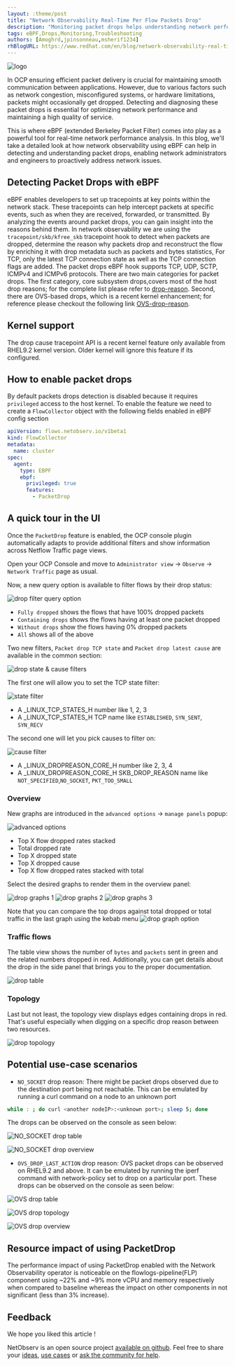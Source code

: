 ```yaml
---
layout: :theme/post
title: "Network Observability Real-Time Per Flow Packets Drop"
description: "Monitoring packet drops helps understanding network performance or configuration issues"
tags: eBPF,Drops,Monitoring,Troubleshooting
authors: [Amoghrd,jpinsonneau,msherif1234]
rhBlogURL: https://www.redhat.com/en/blog/network-observability-real-time-per-flow-packets-drop
---
```


![logo]({page.image('packet-drops/packets-drop-logo.png')})

In OCP ensuring efficient packet delivery is crucial for maintaining smooth
communication between applications. However, due to various factors such
as network congestion, misconfigured systems, or hardware limitations,
packets might occasionally get dropped. Detecting and diagnosing these
packet drops is essential for optimizing network performance and
maintaining a high quality of service.

This is where eBPF (extended Berkeley Packet Filter) comes into play
as a powerful tool for real-time network performance analysis.
In this blog, we'll take a detailed look at how network observability
using eBPF can help in detecting and understanding packet drops,
enabling network administrators and engineers to proactively
address network issues.

## Detecting Packet Drops with eBPF

eBPF enables developers to set up tracepoints at key points within the network
stack. These tracepoints can help intercept packets at specific events,
such as when they are received, forwarded, or transmitted.
By analyzing the events around packet drops, you can gain insight into the
reasons behind them.
In network observability we are using the `tracepoint/skb/kfree_skb` tracepoint hook
to detect when packets are dropped, determine the reason why packets drop and reconstruct
the flow by enriching it with drop metadata such as packets and bytes statistics,
For TCP, only the latest TCP connection state as well as the TCP connection flags
are added.
The packet drops eBPF hook supports TCP, UDP, SCTP, ICMPv4 and ICMPv6 protocols.
There are two main categories for packet drops. The first category, core
subsystem drops,covers most of the host drop reasons; for the complete
list please refer to
[drop-reason](https://github.com/torvalds/linux/blob/master/include/net/dropreason-core.h).
Second, there are OVS-based drops, which is a recent kernel enhancement;
for reference please checkout the following link
[OVS-drop-reason](https://git.kernel.org/pub/scm/linux/kernel/git/netdev/net-next.git/tree/net/openvswitch/drop.h).

## Kernel support

The drop cause tracepoint API is a recent kernel feature only available from RHEL9.2
kernel version. Older kernel will ignore this feature if its configured.

## How to enable packet drops

By default packets drops detection is disabled because it requires
`privileged` access to the host kernel. To enable the feature we need
to create a `FlowCollector` object with the following fields enabled in eBPF config
section

```yaml
apiVersion: flows.netobserv.io/v1beta1
kind: FlowCollector
metadata:
  name: cluster
spec:
  agent:
    type: EBPF
    ebpf:
      privileged: true
      features:
        - PacketDrop
```

## A quick tour in the UI

Once the `PacketDrop` feature is enabled, the OCP console plugin automatically adapts to provide
additional filters and show information across Netflow Traffic page views.

Open your OCP Console and move to
`Administrator view` -> `Observe` -> `Network Traffic` page as usual.

Now, a new query option is available to filter flows by their drop status:

![drop filter query option]({page.image('packet-drops/drop-filter-query-option.png')})

- `Fully dropped` shows the flows that have 100% dropped packets
- `Containing drops` shows the flows having at least one packet dropped
- `Without drops` show the flows having 0% dropped packets
- `All` shows all of the above

Two new filters, `Packet drop TCP state` and `Packet drop latest cause` are available
in the common section:

![drop state & cause filters]({page.image('packet-drops/drop-state-cause-filters.png')})

The first one will allow you to set the TCP state filter:

![state filter]({page.image('packet-drops/state-filter.png')})

- A _LINUX_TCP_STATES_H number like 1, 2, 3
- A _LINUX_TCP_STATES_H TCP name like `ESTABLISHED`, `SYN_SENT`, `SYN_RECV`

The second one will let you pick causes to filter on:

![cause filter]({page.image('packet-drops/cause-filter.png')})

- A _LINUX_DROPREASON_CORE_H number like 2, 3, 4
- A _LINUX_DROPREASON_CORE_H SKB_DROP_REASON name like
 `NOT_SPECIFIED`,`NO_SOCKET`, `PKT_TOO_SMALL`

### Overview

New graphs are introduced in the `advanced options` -> `manage panels` popup:

![advanced options]({page.image('packet-drops/advanced-options.png')})

- Top X flow dropped rates stacked
- Total dropped rate
- Top X dropped state
- Top X dropped cause
- Top X flow dropped rates stacked with total

Select the desired graphs to render them in the overview panel:

![drop graphs 1]({page.image('packet-drops/drop-graphs1.png')})
![drop graphs 2]({page.image('packet-drops/drop-graphs2.png')})
![drop graphs 3]({page.image('packet-drops/drop-graphs3.png')})

Note that you can compare the top drops against total dropped or total traffic
in the last graph using the kebab menu
![drop graph option]({page.image('packet-drops/drop-graph-options.png')})

### Traffic flows

The table view shows the number of `bytes` and `packets` sent in green and the
related numbers dropped in red. Additionally, you can get details about the
drop in the side panel that brings you to the proper documentation.

![drop table]({page.image('packet-drops/drop-table.png')})

### Topology

Last but not least, the topology view displays edges containing drops in red.
That's useful especially when digging on a specific drop reason between two resources.

![drop topology]({page.image('packet-drops/drop-topology.png')})

## Potential use-case scenarios

- `NO_SOCKET` drop reason: There might be packet drops observed due to the
 destination port being not reachable. This can be emulated by running a
 curl command on a node to an unknown port

```bash
while : ; do curl <another nodeIP>:<unknown port>; sleep 5; done
```

The drops can be observed on the console as seen below:

![NO_SOCKET drop table]({page.image('packet-drops/NO-SOCKET-table.png')})

![NO_SOCKET drop overview]({page.image('packet-drops/NO-SOCKET-overview.png')})

- `OVS_DROP_LAST_ACTION` drop reason: OVS packet drops can be observed on
 RHEL9.2 and above. It can be emulated by running the iperf command with
 network-policy set to drop on a particular port.
 These drops can be observed on the console as seen below:

![OVS drop table]({page.image('packet-drops/OVS-table.png')})

![OVS drop topology]({page.image('packet-drops/OVS-topology.png')})

![OVS drop overview]({page.image('packet-drops/OVS-overview.png')})

## Resource impact of using PacketDrop

The performance impact of using PacketDrop enabled with the Network
Observability operator is noticeable on the flowlogs-pipeline(FLP)
component using ~22% and ~9% more vCPU and memory respectively when
compared to baseline whereas the impact on other components in not
significant (less than 3% increase).

## Feedback

We hope you liked this article !

NetObserv is an open source project [available on github](https://github.com/netobserv).
Feel free to share your [ideas](https://github.com/netobserv/network-observability-operator/discussions/categories/ideas), [use cases](https://github.com/netobserv/network-observability-operator/discussions/categories/show-and-tell) or [ask the community for help](https://github.com/netobserv/network-observability-operator/discussions/categories/q-a).

